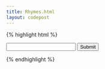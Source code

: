 ```yaml
---
title: Rhymes.html
layout: codepost
---
```

{% highlight html %}
<!DOCTYPE html>
<html>
<head>
	<script src="http://ajax.googleapis.com/ajax/libs/jquery/1.10.2/jquery.min.js"></script><!--this imports the jQuery library-->
	<script src="rhymes.js"></script>
</script>
</head>
<body>
	<form>
		<input type= = "text" id = "enteredWord" name = "word">
		<input type = "button" id = "submitButton" value = "Submit">
	</form>
	<div id = "results"></div>
	<div id = "sentences"></div>
</body>

</html>
{% endhighlight %}
